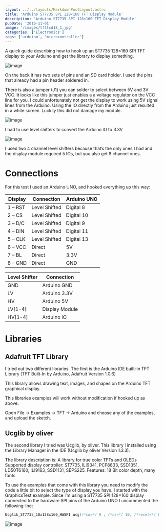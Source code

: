 ```yaml
---
layout: ../../layouts/MarkdownPostLayout.astro
title: 'Arduino ST7735 SPI 128×160 TFT Display Module'
description: 'Arduino ST7735 SPI 128×160 TFT Display Module'
pubDate: '2016-11-01'
image: '/images/tftlcd18_1.jpg'
categories: ['Electronics']
tags: ['arduino', 'microcontroller']
---
```


A quick guide describing how to hook up an ST7735 128×160 SPI TFT
display to your Arduino and get the library to display something.

![image](/images/tftlcd18_1.jpg)

On the back it has two sets of pins and an SD card holder. I used the
pins that already had a pin header soldered in.

There is also a jumper (J1) you can solder to select between 5V and 3V
VCC. It looks like this jumper just enables a a voltage regulator on the
VCC line for you. I could unfortunately not get the display to work
using 5V signal lines from the Arduino. Using the IO directly from the
Arduino just resulted in a white screen. Luckily this did not damage my
module.

![image](/images/tftlcd18_3.jpg)

I had to use level shifters to convert the Arduino IO to 3.3V

![image](/images/level_shift_module.jpg)

I used two 4 channel level shifters because that’s the only ones I had
and the display module required 5 IOs, but you also get 8 channel ones.

# Connections

For this test I used an Arduino UNO, and hooked everything up this way:

| Display | Connection    | Arduino UNO |
|---------|---------------|-------------|
| 1 – RST | Level Shifted | Digital 8   |
| 2 – CS  | Level Shifted | Digital 10  |
| 3 – D/C | Level Shifted | Digital 9   |
| 4 – DIN | Level Shifted | Digital 11  |
| 5 – CLK | Level Shifted | Digital 13  |
| 6 – VCC | Direct        | 5V          |
| 7 – BL  | Direct        | 3.3V        |
| 8 – GND | Direct        | GND         |

| Level Shifter | Connection     |
|---------------|----------------|
| GND           | Arduino GND    |
| LV            | Arduino 3.3V   |
| HV            | Arduino 5V     |
| LV\[1-4\]     | Display Module |
| HV\[1-4\]     | Arduino IO     |

# Libraries

## Adafruit TFT Library

I tried out two different libraries. The first is the Arduino IDE
built-in TFT Library (TFT Built-In by Arduino, Adafruit Version 1.0.6)

This library allows drawing text, images, and shapes on the Arduino TFT
graphical display.

This libraries examples will work without modification if hooked up as
above.

Open File -\> Examples -\> TFT -\> Arduino and choose any of the
examples, and upload the sketch.

## Ucglib by oliver

The second library I tried was Ucglib, by oliver. This library I
installed using the Library Manager in the IDE (Ucglib by oliver Version
1.3.3).

The library description is: A library for true color TFTs and OLEDs
Supported display controller: ST7735, ILI9341, PCF8833, SSD1351,
LD50T6160, ILI9163, SSD1131, SEPS225. Features: 18 Bit color depth, many
fonts.

To use the examples that come with this library you need to modify the
code a little bit to select the type of display you have. I started with
the GraphicsTest example. Since I’m using a ST7735 SPI 128×160 display
connected to the hardware SPI pins of the Arduino UNO I uncommented the
following line:

``` C++
Ucglib_ST7735_18x128x160_HWSPI ucg(/*cd=*/ 9 , /*cs=*/ 10, /*reset=*/ 8);
```

![image](/images/tftlcd18_4.jpg)
